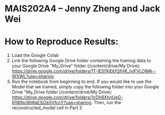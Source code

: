 # MAIS202A4 – Jenny Zheng and Jack Wei

# How to Reproduce Results:
1. Load the Google Colab
2. Link the following Google Drive folder containing the training data to your Google Drive "My_Drive" folder (/content/drive/My Drive): https://drive.google.com/drive/folders/1T-IE51XjEkfQfHR_lyiFVLOjMk--WXWL?usp=sharing
3. Run the notebook from beginning to end.
If you would like to use the Model that we trained, simply copy the following folder into your Google Drive "My_Drive folder (/content/drive/My Drive): https://drive.google.com/drive/folders/1cDh8XhnUeG-61l89o36WaESI2e5VfccY?usp=sharing. Then, run the reconstructed_model cell in Part 3
